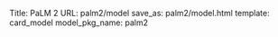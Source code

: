 Title: PaLM 2
URL: palm2/model
save_as: palm2/model.html
template: card_model
model_pkg_name: palm2

